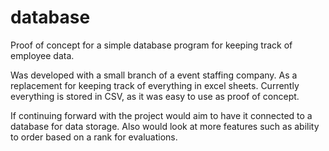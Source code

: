 # database
Proof of concept for a simple database program for keeping track of employee data. 

Was developed with a small branch of a event staffing company. As a replacement for keeping track
of everything in excel sheets. Currently everything is stored in CSV, as it was easy to use as proof
of concept. 

If continuing forward with the project would aim to have it connected to a database for
data storage. Also would look at more features such as ability to order based on a rank
for evaluations. 
